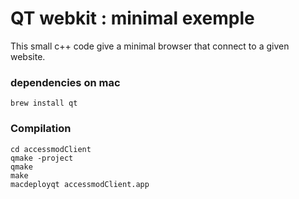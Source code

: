# QT webkit : minimal exemple

This small c++ code give a minimal browser that connect to a given website.


### dependencies on mac

```{sh}
brew install qt
```

### Compilation 

```{sh}
cd accessmodClient
qmake -project
qmake
make
macdeployqt accessmodClient.app
```

